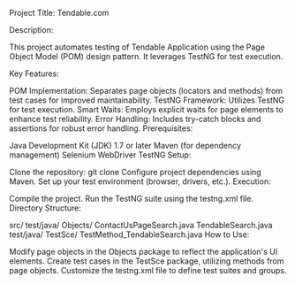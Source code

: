Project Title: Tendable.com

Description:

This project automates testing of Tendable Application using the Page Object Model (POM) design pattern. It leverages TestNG for test execution.

Key Features:

POM Implementation: Separates page objects (locators and methods) from test cases for improved maintainability.
TestNG Framework: Utilizes TestNG for test execution.
Smart Waits: Employs explicit waits for page elements to enhance test reliability.
Error Handling: Includes try-catch blocks and assertions for robust error handling.
Prerequisites:

Java Development Kit (JDK) 1.7 or later
Maven (for dependency management)
Selenium WebDriver
TestNG
Setup:

Clone the repository: git clone
Configure project dependencies using Maven.
Set up your test environment (browser, drivers, etc.).
Execution:

Compile the project.
Run the TestNG suite using the testng.xml file.
Directory Structure:

src/
  test/java/
      Objects/
        ContactUsPageSearch.java
        TendableSearch.java
  test/java/
    TestSce/
      TestMethod_TendableSearch.java
How to Use:

Modify page objects in the Objects package to reflect the application's UI elements.
Create test cases in the TestSce package, utilizing methods from page objects.
Customize the testng.xml file to define test suites and groups.
